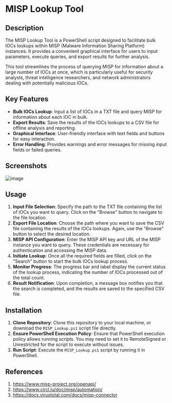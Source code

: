# MISP Lookup Tool

## Description
The MISP Lookup Tool is a PowerShell script designed to facilitate bulk IOCs lookups within MISP (Malware Information Sharing Platform) instances. It provides a convenient graphical interface for users to input parameters, execute queries, and export results for further analysis.

This tool streamlines the process of querying MISP for information about a large number of IOCs at once, which is particularly useful for security analysts, threat intelligence researchers, and network administrators dealing with potentially malicious IOCs.

## Key Features
- **Bulk IOCs Lookup**: Input a list of IOCs in a TXT file and query MISP for information about each IOC in bulk.
- **Export Results**: Save the results of the IOCs lookups to a CSV file for offline analysis and reporting.
- **Graphical Interface**: User-friendly interface with text fields and buttons for easy interaction.
- **Error Handling**: Provides warnings and error messages for missing input fields or failed queries.

## Screenshots
![image](https://github.com/muhammadtalaat/MISP-Lookup-Tool/assets/167099589/56ecb47a-8b5c-4dac-938f-177edfb168de)

## Usage
1. **Input File Selection**: Specify the path to the TXT file containing the list of IOCs you want to query. Click on the "Browse" button to navigate to the file location.
2. **Export File Location**: Choose the path where you want to save the CSV file containing the results of the IOCs lookups. Again, use the "Browse" button to select the desired location.
3. **MISP API Configuration**: Enter the MISP API key and URL of the MISP instance you want to query. These credentials are necessary for authentication and accessing the MISP data.
4. **Initiate Lookup**: Once all the required fields are filled, click on the "Search" button to start the bulk IOCs lookup process.
5. **Monitor Progress**: The progress bar and label display the current status of the lookup process, indicating the number of IOCs processed out of the total count.
6. **Result Notification**: Upon completion, a message box notifies you that the search is completed, and the results are saved to the specified CSV file.

## Installation
1. **Clone Repository**: Clone this repository to your local machine, or download the `MISP_Lookup.ps1` script file directly.
2. **Ensure PowerShell Execution Policy**: Ensure that PowerShell execution policy allows running scripts. You may need to set it to RemoteSigned or Unrestricted for the script to execute without issues.
3. **Run Script**: Execute the `MISP_Lookup.ps1` script by running it in PowerShell.

## References
1. https://www.misp-project.org/openapi/
2. https://www.circl.lu/doc/misp/automation/
3. https://docs.virustotal.com/docs/misp-connector
